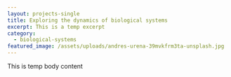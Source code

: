 ```yaml
---
layout: projects-single
title: Exploring the dynamics of biological systems
excerpt: This is a temp excerpt
category:
  - biological-systems
featured_image: /assets/uploads/andres-urena-39mvkfrm3ta-unsplash.jpg
---
```

This is temp body content